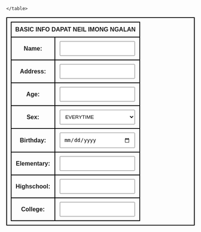 <!DOCTYPE html>
<html lang="en">
<head>
    <meta charset="UTF-8">
    <meta http-equiv="X-UA-Compatible" content="IE=edge">
    <meta name="viewport" content="width=device-width, initial-scale=1.0">
    <title>Document</title>
</head>
<body>
    <style>
        table, th, td {
            border: 2px solid black;
            font-family: Arial, Helvetica, sans-serif;
            padding: 10px;
        }
        .input, select, option {
            width: 98%;
            padding: 10px;
        }
    </style>
    <table style="width: 100%">
        <tr>
            <th colspan="2">BASIC INFO DAPAT NEIL IMONG NGALAN</th>
        </tr>
        <tr>
            <th>Name:</th>
            <th><input type="text" class="input"></th>
        </tr>
        <tr>
            <th>Address:</th>
            <th><input type="text" class="input"></th>
        </tr>
        <tr>
            <th>Age:</th>
            <th><input type="" class="input"></th>
        </tr>
        <tr>
            <th>Sex:</th>
            <th><select name="Gender" id="gender">
                <option value="Male">EVERYTIME</option>
                <option value="Female">SOMETIMES</option>
            </select></th>
        </tr>
        <tr>
            <th>Birthday:</th>
            <th><input type="date" class="input"></th>
        </tr>
        <tr>
            <th>Elementary:</th>
            <th><input type="text" class="input"></th>
        </tr>
        <tr>
            <th>Highschool:</th>
            <th><input type="text" class="input"></th>
        </tr>
        <tr>
            <th>College:</th>
            <th><input type="text" class="input"></th>
        </tr>

    </table>
</body>
</html>
